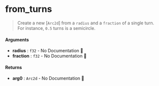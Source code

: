 # from\_turns

>  Create a new [`Arc2d`] from a `radius` and a `fraction` of a single turn.
>  For instance, `0.5` turns is a semicircle.

#### Arguments

- **radius** : `f32` \- No Documentation 🚧
- **fraction** : `f32` \- No Documentation 🚧

#### Returns

- **arg0** : `Arc2d` \- No Documentation 🚧